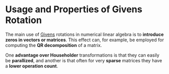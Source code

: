 # Usage and Properties of Givens Rotation

The main use of [Givens](https://en.wikipedia.org/wiki/Givens_rotation) rotations in numerical linear algebra is to **introduce zeros  in vectors or matrices**. This effect can, for example, be employed for computing the **QR decomposition** of a matrix. 

One **advantage over Householder** transformations is that they can easily be **parallized**, and another is that often for very **sparse** matrices they have a **lower operation count**.

